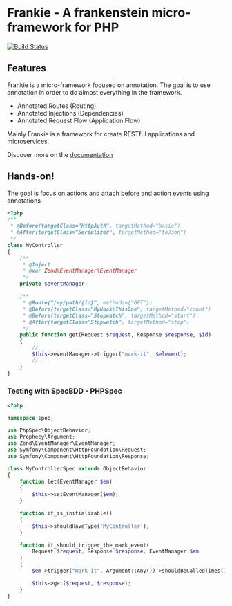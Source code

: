 # Frankie - A frankenstein micro-framework for PHP

[![Build Status](https://travis-ci.org/mary-shelley/frankie.svg?branch=master)](https://travis-ci.org/mary-shelley/frankie)

## Features

Frankie is a micro-framework focused on annotation. The goal is to use
annotation in order to do almost everything in the framework.

 * Annotated Routes (Routing)
 * Annotated Injections (Dependencies)
 * Annotated Request Flow (Application Flow)

Mainly Frankie is a framework for create RESTful applications and microservices.

Discover more on the [documentation](https://mary-shelley.github.io/docs/)

## Hands-on!

The goal is focus on actions and attach before and action events using
annotations

```php
<?php
/**
 * @Before(targetClass="HttpAuth", targetMethod="basic")
 * @After(targetClass="Serializer", targetMethod="toJson")
 */
class MyController
{
    /**
     * @Inject
     * @var Zend\EventManager\EventManager
     */
    private $eventManager;

    /**
     * @Route("/my/path/{id}", methods={"GET"})
     * @Before(targetClass="MyHook\ThisOne", targetMethod="count")
     * @Before(targetClass="Stopwatch", targetMethod="start")
     * @After(targetClass="Stopwatch", targetMethod="stop")
     */
    public function get(Request $request, Response $response, $id)
    {
        // ...
        $this->eventManager->trigger("mark-it", $element);
        // ...
    }
}

```

### Testing with SpecBDD - PHPSpec

```php
<?php

namespace spec;

use PhpSpec\ObjectBehavior;
use Prophecy\Argument;
use Zend\EventManager\EventManager;
use Symfony\Component\HttpFoundation\Request;
use Symfony\Component\HttpFoundation\Response;

class MyControllerSpec extends ObjectBehavior
{
    function let(EventManager $em)
    {
        $this->setEventManager($em);
    }

    function it_is_initializable()
    {
        $this->shouldHaveType('MyController');
    }

    function it_should_trigger_the_mark_event(
        Request $request, Response $response, EventManager $em
    )
    {
        $em->trigger("mark-it", Argument::Any())->shouldBeCalledTimes(1);

        $this->get($request, $response);
    }
}
```


